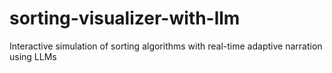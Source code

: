 # sorting-visualizer-with-llm
Interactive simulation of sorting algorithms with real-time adaptive narration using LLMs
